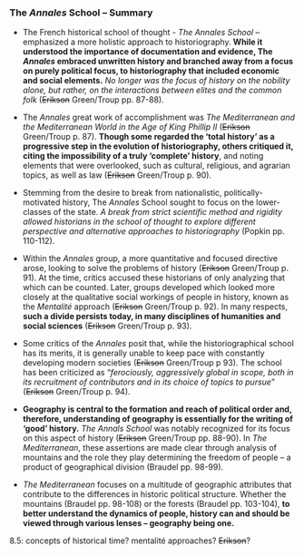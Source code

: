 ### The _Annales_ School – Summary

- The French historical school of thought - _The Annales School_ – emphasized a more holistic approach to historiography. **While it understood the importance of documentation and evidence, The _Annales_ embraced unwritten history and branched away from a focus on purely political focus, to historiography that included economic and social elements.** _No longer was the focus of history on the nobility alone, but rather, on the interactions between elites and the common folk_ (~~Erikson~~ Green/Troup pp. 87-88).

- The _Annales_ great work of accomplishment was _The Mediterranean and the Mediterranean World in the Age of King Phillip II_ (~~Erikson~~ Green/Troup p. 87). **Though some regarded the ‘total history’ as a progressive step in the evolution of historiography, others critiqued it, citing the impossibility of a truly ‘complete’ history**, and noting elements that were overlooked, such as cultural, religious, and agrarian topics, as well as law (~~Erikson~~ Green/Troup p. 90).

- Stemming from the desire to break from nationalistic, politically-motivated history, The _Annales_ School sought to focus on the lower-classes of the state. _A break from strict scientific method and rigidity allowed historians in the school of thought to explore different perspective and alternative approaches to historiography_ (Popkin pp. 110-112).

- Within the _Annales_ group, a more quantitative and focused directive arose, looking to solve the problems of history (~~Erikson~~ Green/Troup p. 91). At the time, critics accused these historians of only analyzing that which can be counted. Later, groups developed which looked more closely at the qualitative social workings of people in history, known as the _Mentalité_ approach (~~Erikson~~ Green/Troup p. 92). In many respects, **such a divide persists today, in many disciplines of humanities and social sciences** (~~Erikson~~ Green/Troup p. 93).

- Some critics of the _Annales_ posit that, while the historiographical school has its merits, it is generally unable to keep pace with constantly developing modern societies (~~Erikson~~ Green/Troup p 93). The school has been criticized as “_ferociously, aggressively global in scope, both in its recruitment of contributors and in its choice of topics to pursue_” (~~Erikson~~ Green/Troup p. 94).

- **Geography is central to the formation and reach of political order and, therefore, understanding of geography is essentially for the writing of ‘good’ history.** _The Annals School_ was notably recognized for its focus on this aspect of history (~~Erikson~~ Green/Troup pp. 88-90). In _The Mediterranean_, these assertions are made clear through analysis of mountains and the role they play determining the freedom of people – a product of geographical division (Braudel pp. 98-99).

- _The Mediterranean_ focuses on a multitude of geographic attributes that contribute to the differences in historic political structure. Whether the mountains (Braudel pp. 98-108) or the forests (Braudel pp. 103-104), **to better understand the dynamics of people, history can and should be viewed through various lenses – geography being one.**

8.5: concepts of historical time? mentalité approaches? ~~Erikson~~?
